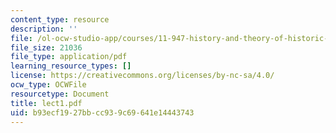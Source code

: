 ```yaml
---
content_type: resource
description: ''
file: /ol-ocw-studio-app/courses/11-947-history-and-theory-of-historic-preservation-spring-2007/b93ecf1927bbcc939c69641e14443743_lect1.pdf
file_size: 21036
file_type: application/pdf
learning_resource_types: []
license: https://creativecommons.org/licenses/by-nc-sa/4.0/
ocw_type: OCWFile
resourcetype: Document
title: lect1.pdf
uid: b93ecf19-27bb-cc93-9c69-641e14443743
---
```

